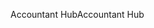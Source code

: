 <span data-ttu-id="36ae0-101">Accountant Hub</span><span class="sxs-lookup"><span data-stu-id="36ae0-101">Accountant Hub</span></span>
